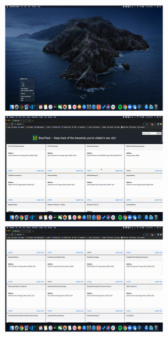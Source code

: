 ![Initial Open](./photos/initial-open.gif)

![Change Cities](./photos/change-cities.gif)

![Use Links](./photos/use-links.gif)
